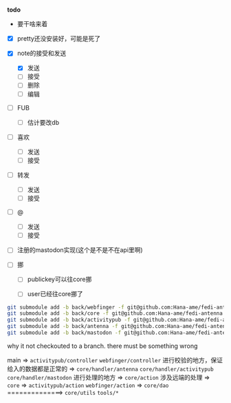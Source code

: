 # 

**todo**
- 要干啥来着
- [x] pretty还没安装好，可能是死了
- [x] note的接受和发送
  - [x] 发送
  - [ ] 接受
  - [ ] 删除
  - [ ] 编辑
- [ ] FUB
  - [ ] 估计要改db
- [ ] 喜欢
  - [ ] 发送
  - [ ] 接受
- [ ] 转发
  - [ ] 发送
  - [ ] 接受
- [ ] @
  - [ ] 发送
  - [ ] 接受
- [ ] 注册的mastodon实现(这个是不是不在api里啊)

- [ ] 挪
  - [ ] publickey可以往core挪
  - [ ] user已经往core挪了



```sh
git submodule add -b back/webfinger -f git@github.com:Hana-ame/fedi-antenna.git webfinger --depth 1
git submodule add -b back/core -f git@github.com:Hana-ame/fedi-antenna.git core --depth 1 
git submodule add -b back/activitypub -f git@github.com:Hana-ame/fedi-antenna.git activitypub --depth 1
git submodule add -b back/antenna -f git@github.com:Hana-ame/fedi-antenna.git antenna --depth 1 
git submodule add -b back/mastodon -f git@github.com:Hana-ame/fedi-antenna.git mastodon --depth 1 
```

why it not checkouted to a branch. there must be something wrong


main 
=>
`activitypub/controller`
`webfinger/controller`
进行校验的地方，保证给入的数据都是正常的
=>
`core/handler/antenna`
`core/handler/activitypub`
`core/handler/mastodon`
进行处理的地方
=>
`core/action`
涉及远端的处理
=>
`core`
=>
`activitypub/action`
`webfinger/action`
=>
`core/dao`
==============>
`core/utils`
`tools/*`
